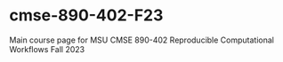# cmse-890-402-F23
Main course page for MSU CMSE 890-402 Reproducible Computational Workflows Fall 2023
